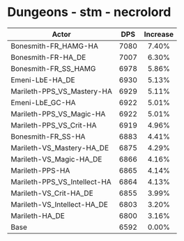 # Dungeons - stm - necrolord
| Actor | DPS | Increase |
|---|:---:|:---:|
|Bonesmith-FR_HAMG-HA|7080|7.40%|
|Bonesmith-FR-HA_DE|7007|6.30%|
|Bonesmith-FR_SS_HAMG|6978|5.86%|
|Emeni-LbE-HA_DE|6930|5.13%|
|Marileth-PPS_VS_Mastery-HA|6929|5.11%|
|Emeni-LbE_GC-HA|6922|5.01%|
|Marileth-PPS_VS_Magic-HA|6922|5.01%|
|Marileth-PPS_VS_Crit-HA|6919|4.96%|
|Bonesmith-FR_SS-HA|6883|4.41%|
|Marileth-VS_Mastery-HA_DE|6875|4.29%|
|Marileth-VS_Magic-HA_DE|6866|4.16%|
|Marileth-PPS-HA|6865|4.14%|
|Marileth-PPS_VS_Intellect-HA|6864|4.13%|
|Marileth-VS_Crit-HA_DE|6855|3.99%|
|Marileth-VS_Intellect-HA_DE|6803|3.20%|
|Marileth-HA_DE|6800|3.16%|
|Base|6592|0.00%|
